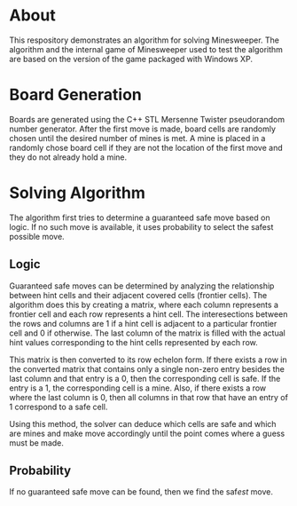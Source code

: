 # About
This respository demonstrates an algorithm for solving Minesweeper. The algorithm and the internal game of Minesweeper used to test the algorithm are based on the version of the game packaged with Windows XP.

# Board Generation
Boards are generated using the C++ STL Mersenne Twister pseudorandom number generator. After the first move is made, board cells are randomly chosen until the desired number of mines is met. A mine is placed in a randomly chose board cell if they are not the location of the first move and they do not already hold a mine.

# Solving Algorithm
The algorithm first tries to determine a guaranteed safe move based on logic. If no such move is available, it uses probability to select the safest possible move.

## Logic
Guaranteed safe moves can be determined by analyzing the relationship between hint cells and their adjacent covered cells (frontier cells). The algorithm does this by creating a matrix, where each column represents a frontier cell and each row represents a hint cell. The interesections between the rows and columns are 1 if a hint cell is adjacent to a particular frontier cell and 0 if otherwise. The last column of the matrix is filled with the actual hint values corresponding to the hint cells represented by each row.

This matrix is then converted to its row echelon form. If there exists a row in the converted matrix that contains only a single non-zero entry besides the last column and that entry is a 0, then the corresponding cell is safe. If the entry is a 1, the corresponding cell is a mine. Also, if there exists a row where the last column is 0, then all columns in that row that have an entry of 1 correspond to a safe cell.

Using this method, the solver can deduce which cells are safe and which are mines and make move accordingly until the point comes where a guess must be made.

## Probability
If no guaranteed safe move can be found, then we find the saf*est* move.
